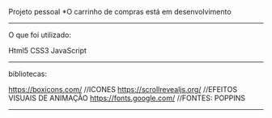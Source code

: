 Projeto pessoal 
*O carrinho de compras está em desenvolvimento

_____________________________________________________________
O que foi utilizado:

Html5
CSS3
JavaScript
_____________________________________________________________
bibliotecas:
 
https://boxicons.com/		   //ICONES 
https://scrollrevealjs.org/	  //EFEITOS VISUAIS DE ANIMAÇÃO
https://fonts.google.com/        //FONTES: POPPINS
____________________________________________________________
